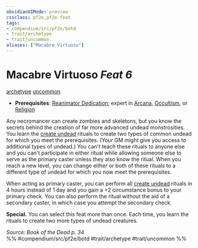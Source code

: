 ```yaml
---
obsidianUIMode: preview
cssclass: pf2e,pf2e-feat
tags:
- compendium/src/pf2e/botd
- trait/archetype
- trait/uncommon
aliases: ["Macabre Virtuoso"]
---
```

# Macabre Virtuoso  *Feat 6*  
[archetype](/rules/traits/archetype.md)  [uncommon](/rules/traits/uncommon.md)  

- **Prerequisites**: [Reanimator Dedication](/compendium/feats/reanimator-dedication-botd.md); expert in [Arcana](/compendium/skills.md#Arcana), [Occultism](/compendium/skills.md#Occultism), or [Religion](/compendium/skills.md#Religion)

Any necromancer can create zombies and skeletons, but you know the secrets behind the creation of far more advanced undead monstrosities. You learn the [create undead](/compendium/spells/rituals/create-undead.md) rituals to create two types of common undead for which you meet the prerequisites. (Your GM might give you access to additional types of undead.) You can't teach these rituals to anyone else and you can't participate in either ritual while allowing someone else to serve as the primary caster unless they also know the ritual. When you reach a new level, you can change either or both of these rituals to a different type of undead for which you now meet the prerequisites.

When acting as primary caster, you can perform all [create undead](/compendium/spells/rituals/create-undead.md) rituals in 4 hours instead of 1 day and you gain a +2 circumstance bonus to your primary check. You can also perform the ritual without the aid of a secondary caster, in which case you attempt the secondary check.

**Special.** You can select this feat more than once. Each time, you learn the rituals to create two more types of undead creatures.

*Source: Book of the Dead p. 34*  
%% #compendium/src/pf2e/botd #trait/archetype #trait/uncommon %%